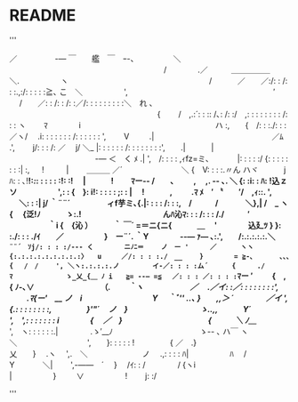 # README

'''

／　　 　 　 -― ￣　　艦　￣　ｰ-、　　　　　＼
　　　　　　　　　　　　　　　　　 　 　 /　　　　.／　　　＿＿＿＿＿　 　 　 ＼.　　　　　 ヽ
　　　　　　 　 　 　 　 　 　 　 　 　 /　　　 ／　　／:/: : /: : :.,:/: : : : :≧､ こ　＼　　　　　 ',
　　　　　　　　　　　　　 　 　 　 　 ′ 　 /　　／: : /: : /: :／/: : : : : : : : :＼　れ ､
　　　　　　　　　　　　　　　　　　　{　　 /　,.:´: : :: /､: /: :/　,: : : : : : : : /: : : ヽ　　 ﾏ　　　　i
　　　　　　　　　　　　　　　　　ハ :,　　{　/: : :./: : :／ヽ/ 　.i: : : : : : : /: : : : : : ',　　 V　 　 .|
　　　　　　　　　　　　 　 　 ／ﾑ .',　　 j/: : : /: ／　 j/ ＼_ |: : : : : : /: : : : : : : :',　　.|　　　 |
　　　　　　　　　　　-― ＜　く ﾒ .| ',　/: : : : ,ｨfz=ミ､　　 　 |: : : : :/ {: : : : : : : :| :, 　 ! 　 　 |
　　＿＿＿ ／´　　　　 　　　 ＼ {　V: : : :.〃ん ハヾ　　　 jﾊ: : ､!__!:_:_: : : : : :!: :!　 |　　　 !
　　ﾏー-- /　　､　 　 , 　,. -- ､. ＼ {: :i: : ﾊ: !込ｚソ　　　　　 ',: : {　}: i!: : : : : ;: : |　 !　　 　,
　　 .ﾏ ﾒ　′ __〝　　′/　,ｨ::. ', 　 ＼: : :| j/ ｀¨¨´　　 　 　 ィf芋ミ､{.|: : : : /: : :,　/　　　/
　　　 ＼},| /　_ ヽ　　　 {　 {泛!ﾉ　　　 ゝ:.! 　　　　　　　　　　 んﾊ沁ﾏ: : : /: : : /./　　　′
　　　　　｀i {　{沁 ）　　　 ｀ ￣´ =＝ニ{ニ{ 　　　＿ 　'　　　　込廴ﾂ } }: :./: : : ./ｲ　　／
　 　 　 　 }　ー¨´. ｀Y　　　　--― ｧ― ､:.',　　/:.:.:.:.:.＼　　 　 `¨¨´　ｿj/: : : :/--- く
　　　　ニﾉﾆ＝　　 ノ　ー '　 　 ／　　　 ヽヽ　{:.:.:.:.:.:.:.:.:〉　　u　　　／/: : : :./　__ 　　}
　　　　= ≧-､　　　　､､､　　　 {　 /　/　　 ', ＼ヽ:.:.:.:.ノ　　　　　イ-／: : : :ム´　　　 {
　　 ./　　　　　ﾏ　　　　　　　　ゝ_乂_{＿ ﾉ i　　≧= --― =≦　 ／: : : ／: : : :`ﾏー ′
　　 {　,　 {__ ﾉ-､∨　　　　　　　　　（_.　　 ｀ヽ　　　　　　／　 .／イ: :／: : : : : : : :',
　 　.ﾏ{ー'　__ ノ　i　　　　　　　　　Y　 ｀ﾞ'' ..､ }　　,,＞ ´　　　　 ／イ ',　{.: : : : : : : :,
　　　　 }'"´　 ノ　}　　　　　　　　　 ゝ..,,　　　 Y´　　　　　　　　　　 　 ',　',: : : : : : : i
　 　 　 {　 ／　}　　　　　　　　　　　{　　　＼ ﾉ＿___　　　　　　　　　　 ',　ヽ: : : : : :.|
　 　 　 .ゝ′__ﾉ　　　　　　　 　 　 　 ゝ-- ､ ハ￣ ヽ＼　　　　　　　　　',　　}: : : : : !
　　　　 { ／　.}　　　　　　　　　　　　 乂　　}　 .ヽ　 ',.　＼　　　　　　　ノ　 .,: : : : ﾊ|
　　　　　ﾊ　 /　　　　　　　　　　　　　　　Y　　 　 ＼|　　 ',-――　´　 }　 /ｲ: : /
　 　 　 / {ヽi　　　　　　　 　 　 　 　 　 　 |　　　　　 }　 　 ∨　　　　　 !　　 j: :/

'''
